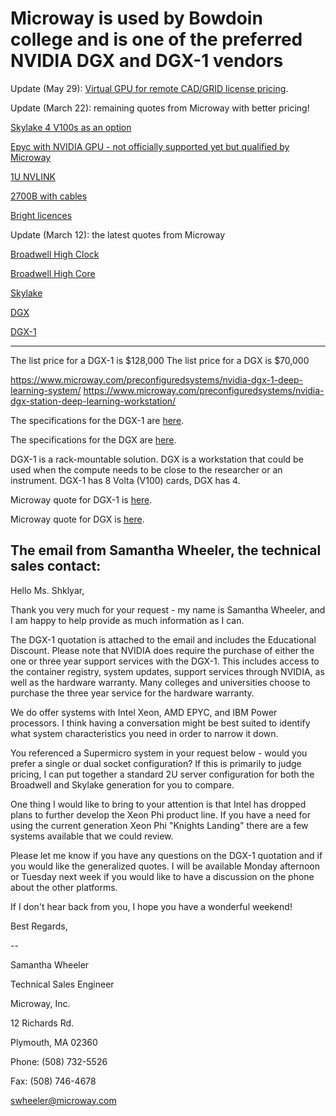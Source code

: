 # Microway is used by Bowdoin college and is one of the preferred NVIDIA DGX and DGX-1 vendors

Update (May 29): [Virtual GPU for remote CAD/GRID license pricing](https://github.com/Pomona-ITS/hpc/blob/master/design/vendors/Microway/MWYQ23849.pdf).

Update (March 22): remaining quotes from Microway with better pricing!

[Skylake 4 V100s as an option](https://github.com/Pomona-ITS/hpc/blob/master/design/vendors/Microway/MWYQ23433-01%20Skylake%204%20V100s.pdf)

[Epyc with NVIDIA GPU - not officially supported yet but qualified by Microway](https://github.com/Pomona-ITS/hpc/blob/master/design/vendors/Microway/MWYQ23434%202U%20Epyc%20with%20GPU.pdf)

[1U NVLINK](https://github.com/Pomona-ITS/hpc/blob/master/design/vendors/Microway/MWYQ23494%201U%20NVLINK.pdf)

[2700B with cables](https://github.com/Pomona-ITS/hpc/blob/master/design/vendors/Microway/MWYQ23484%20SN2700B%20with%20cables.pdf)

[Bright licences](https://github.com/Pomona-ITS/hpc/blob/master/design/vendors/Microway/MWYQ23493-01%20Bright.pdf)

Update (March 12): the latest quotes from Microway

[Broadwell High Clock](https://github.com/Pomona-ITS/hpc/blob/master/design/vendors/Microway/Broadwell_High_Clock_MWYQ23428.pdf)

[Broadwell High Core](https://github.com/Pomona-ITS/hpc/blob/master/design/vendors/Microway/Broadwell_High_Core_MWYQ23427.pdf)

[Skylake](https://github.com/Pomona-ITS/hpc/blob/master/design/vendors/Microway/Skylake_MWYQ23433.pdf)

[DGX](https://github.com/Pomona-ITS/hpc/blob/master/design/vendors/Microway/DGX_Station_MWYQ23350-01.pdf)

[DGX-1](https://github.com/Pomona-ITS/hpc/blob/master/design/vendors/Microway/DGX-1_MWYQ23280-01.pdf)

***********************************************************************************************************************
The list price for a DGX-1 is $128,000
The list price for a DGX is $70,000

https://www.microway.com/preconfiguredsystems/nvidia-dgx-1-deep-learning-system/
https://www.microway.com/preconfiguredsystems/nvidia-dgx-station-deep-learning-workstation/

The specifications for the DGX-1 are [here](https://github.com/Pomona-ITS/hpc/blob/master/design/vendors/NVIDIA/NVIDIA-DGX-1-Volta-AI-Supercomputer-Datasheet%20(1).pdf).

The specifications for the DGX are [here](https://github.com/Pomona-ITS/hpc/blob/master/design/vendors/NVIDIA/dgx-station-data-science-supercomputer-datasheet-10232017.pdf).

DGX-1 is a rack-mountable solution. DGX is a workstation that could be used when the compute needs to be close 
to the researcher or an instrument. DGX-1 has 8 Volta (V100) cards, DGX has 4.

Microway quote for DGX-1 is [here](https://github.com/Pomona-ITS/hpc/blob/master/design/vendors/Microway/MWYQ23280.pdf).

Microway quote for DGX is [here](https://github.com/Pomona-ITS/hpc/blob/master/design/vendors/Microway/MWYQ23350.pdf).

## The email from Samantha Wheeler, the technical sales contact:

Hello Ms. Shklyar,

Thank you very much for your request - my name is Samantha Wheeler, and I am happy to help provide as much information as I can.

The DGX-1 quotation is attached to the email and includes the Educational Discount. Please note that NVIDIA does require the purchase of either the one or three year support services with the DGX-1. This includes access to the container registry, system updates, support services through NVIDIA, as well as the hardware warranty. Many colleges and universities choose to purchase the three year service for the hardware warranty.

We do offer systems with Intel Xeon, AMD EPYC, and IBM Power processors. I think having a conversation might be best suited to identify what system characteristics you need in order to narrow it down.

You referenced a Supermicro system in your request below - would you prefer a single or dual socket configuration? If this is primarily to judge pricing, I can put together a standard 2U server configuration for both the Broadwell and Skylake generation for you to compare.

One thing I would like to bring to your attention is that Intel has dropped plans to further develop the Xeon Phi product line. If you have a need for using the current generation Xeon Phi "Knights Landing" there are a few systems available that we could review.

Please let me know if you have any questions on the DGX-1 quotation and if you would like the generalized quotes. I will be available Monday afternoon or Tuesday next week if you would like to have a discussion on the phone about the other platforms.

If I don't hear back from you, I hope you have a wonderful weekend!

Best Regards,

-- 

Samantha Wheeler

Technical Sales Engineer

Microway, Inc. 

12 Richards Rd.

Plymouth, MA 02360

Phone: (508) 732-5526

Fax: (508) 746-4678

swheeler@microway.com
